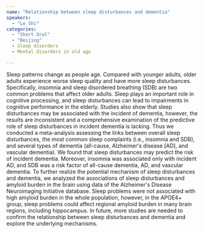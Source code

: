 ```yaml
---
name: "Relationship between sleep disturbances and dementia"
speakers:
  - "Le Shi"
categories:
  - "Short Oral"
  - "Beijing"
  - Sleep disorders
  - Mental disorders in old age

---
```


Sleep patterns change as people age. Compared with younger adults, older adults experience worse sleep quality and have more sleep disturbances. Specifically, insomnia and sleep disordered breathing (SDB) are two common problems that affect older adults. Sleep plays an important role in cognitive processing, and sleep disturbances can lead to impairments in cognitive performance in the elderly. Studies also show that sleep disturbances may be associated with the incident of dementia, however, the results are inconsistent and a comprehensive examination of the predictive role of sleep disturbances in incident dementia is lacking. Thus we conducted a meta-analysis assessing the links between overall sleep disturbances, the most common sleep complaints (i.e., insomnia and SDB), and several types of dementia (all-cause, Alzheimer's disease [AD], and vascular dementia). We found that sleep disturbances may predict the risk of incident dementia. Moreover, insomnia was associated only with incident AD, and SDB was a risk factor of all-cause dementia, AD, and vascular dementia. To further realize the potential mechanism of sleep disturbances and dementia, we analyzed the associations of sleep disturbances and amyloid burden in the brain using data of the Alzheimer's Disease Neuroimaging Initiative database. Sleep problems were not associated with high amyloid burden in the whole population, however, in the APOE4+ group, sleep problems could affect regional amyloid burden in many brain regions, including hippocampus. In future, more studies are needed to confirm the relationship between sleep disturbances and dementia and explore the underlying mechanisms.
